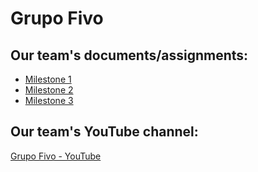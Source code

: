 # Grupo Fivo

## Our team's documents/assignments:

* [Milestone 1](https://github.com/cen4010-s2018-g05/LAMP/blob/master/public_html/Documents/Milestone%201%20Project%20Proposal%20and%20High-level%20description.docx)
* [Milestone 2](https://github.com/cen4010-s2018-g05/LAMP/blob/master/public_html/Documents/Web%20Store%20GUI%20Mockup.pdf)
* [Milestone 3](https://github.com/cen4010-s2018-g05/LAMP/blob/master/public_html/Documents/Milestone%203%20More%20Detailed%20Requirements,%20Architecture%20and%20a%20Vertical%20Software%20Prototype.docx)

## Our team's YouTube channel:

[Grupo Fivo - YouTube](https://www.youtube.com/channel/UCfN63YCwAliQ8laMb2W7P0A/)
